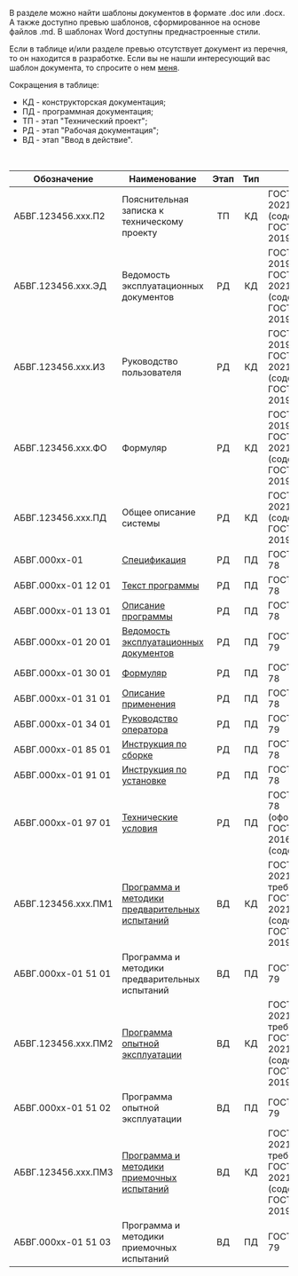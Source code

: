 В разделе можно найти шаблоны документов в формате .doc или .docx. А также доступно превью шаблонов, сформированное на основе файлов .md.  В шаблонах Word доступны преднастроенные стили.

Если в таблице и/или разделе превью отсутствует документ из перечня, то он находится в разработке.
Если вы не нашли интересующий вас шаблон документа, то спросите о нем [меня](https://xoma-san.github.io/xoma-book/about/). 

Сокращения в таблице:

* КД - конструкторская документация;
* ПД - программная документация;
* ТП - этап "Технический проект";
* РД - этап "Рабочая документация";
* ВД - этап "Ввод в действие".  

<br/>

|**Обозначение**|**Наименование**|**Этап**|**Тип**|**ГОСТ**|
|-|-|:-:|:-:|-|
|АБВГ.123456.ххх.П2|Пояснительная записка к техническому проекту|ТП |КД|ГОСТ&nbsp;Р&nbsp;59795-2021 (содержание)+<br/> ГОСТ&nbsp;2.105-2019 |
|АБВГ.123456.ххх.ЭД|Ведомость эксплуатационных документов|РД |КД|ГОСТ 2.610-2019 или <br/> ГОСТ&nbsp;Р&nbsp;59795-2021 (содержание)+<br/> ГОСТ&nbsp;2.105-2019 |
|АБВГ.123456.ххх.И3|Руководство пользователя|РД |КД|ГОСТ 2.610-2019 или <br/> ГОСТ&nbsp;Р&nbsp;59795-2021 (содержание)+<br/> ГОСТ&nbsp;2.105-2019 |
|АБВГ.123456.ххх.ФО|Формуляр|РД|КД|ГОСТ 2.610-2019 или <br/> ГОСТ&nbsp;Р&nbsp;59795-2021 (содержание)+<br/> ГОСТ&nbsp;2.105-2019 |
|АБВГ.123456.ххх.ПД|Общее описание системы|РД|КД|ГОСТ&nbsp;Р&nbsp;59795-2021 (содержание)+<br/> ГОСТ&nbsp;2.105-2019 |
|АБВГ.000хх-01| [Спецификация](https://xoma-san.github.io/xoma-book/Template/Specifikacia/)|РД|ПД|ГОСТ&nbsp;19.202-78|
|АБВГ.000хх-01 12 01| [Текст программы](https://xoma-san.github.io/xoma-book/Template/Tekst/)|РД|ПД|ГОСТ&nbsp;19.401-78|
|АБВГ.000хх-01 13 01| [Описание программы](https://xoma-san.github.io/xoma-book/Template/Opisanie-programmi/)|РД|ПД|ГОСТ&nbsp;19.402-78|
|АБВГ.000хх-01 20 01| [Ведомость эксплуатационных документов](https://xoma-san.github.io/Template/xoma-book/VED/)|РД|ПД|ГОСТ&nbsp;19.507-79|
|АБВГ.000хх-01 30 01|[Формуляр](https://xoma-san.github.io/xoma-book/Template/Formular/)|РД|ПД|ГОСТ&nbsp;19.501-78|
|АБВГ.000хх-01 31 01|[Описание применения](https://xoma-san.github.io/xoma-book/Template/Opisanie-primenenia/)|РД|ПД|ГОСТ&nbsp;19.502-78|
|АБВГ.000хх-01 34 01|[Руководство оператора](https://xoma-san.github.io/xoma-book/Template/ROP/)|РД|ПД|ГОСТ&nbsp;19.505-79|
|АБВГ.000хх-01 85 01|[Инструкция по сборке](https://xoma-san.github.io/xoma-book/Template/Sborka/)|РД|ПД|ГОСТ&nbsp;19.106-78|
|АБВГ.000хх-01 91 01|[Инструкция по установке](https://xoma-san.github.io/xoma-book/Template/Ustanovka/)|РД|ПД|ГОСТ&nbsp;19.106-78|
|АБВГ.000хх-01 97 01|[Технические условия](https://xoma-san.github.io/xoma-book/Template/TU/)|РД|ПД|ГОСТ&nbsp;19.106-78 (оформление)+<br/> ГОСТ&nbsp;2.114-2016 (содержание)|
|АБВГ.123456.ххх.ПМ1|[Программа и методики предварительных испытаний](https://xoma-san.github.io/xoma-book/Template/PMI) |ВД|КД|ГОСТ&nbsp;Р&nbsp;59792-2021 (общие требования)+<br/> ГОСТ&nbsp;Р&nbsp;59795-2021 (содержание) <br/> ГОСТ&nbsp;2.105-2019|
|АБВГ.000хх-01 51 01|Программа и методики предварительных испытаний |ВД|ПД|ГОСТ&nbsp;19.301-79|
|АБВГ.123456.ххх.ПМ2|[Программа опытной эксплуатации](https://xoma-san.github.io/xoma-book/Template/POE)|ВД|КД|ГОСТ&nbsp;Р&nbsp;59792-2021 (общие требования)+<br/> ГОСТ&nbsp;Р&nbsp;59795-2021 (содержание)+<br/> ГОСТ&nbsp;2.105-2019|
|АБВГ.000хх-01 51 02|Программа опытной эксплуатации|ВД|ПД|ГОСТ&nbsp;19.301-79|
|АБВГ.123456.ххх.ПМ3|[Программа и методики приемочных испытаний](https://xoma-san.github.io/xoma-book/Template/PSI)|ВД|КД|ГОСТ&nbsp;Р&nbsp;59792-2021 (общие требования)+<br/> ГОСТ&nbsp;Р&nbsp;59795-2021 (содержание)+<br/> ГОСТ&nbsp;2.105-2019|
|АБВГ.000хх-01 51 03|Программа и методики приемочных испытаний|ВД|ПД|ГОСТ&nbsp;19.301-79|









